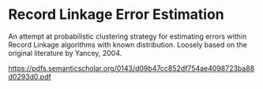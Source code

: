 # Record Linkage Error Estimation

An attempt at probabilistic clustering strategy for estimating errors within Record Linkage algorithms with known distribution. Loosely based on the original literature by Yancey, 2004.


https://pdfs.semanticscholar.org/0143/d09b47cc852df754ae4098723ba88d0293d0.pdf
